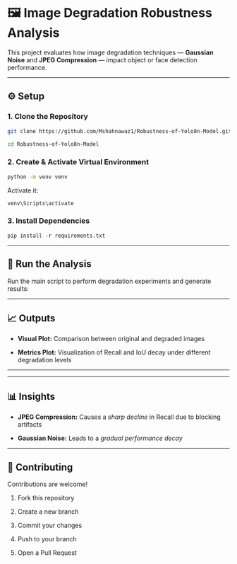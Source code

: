 # 🖼️ Image Degradation Robustness Analysis

This project evaluates how image degradation techniques — **Gaussian Noise** and **JPEG Compression** — impact object or face detection performance.

---

## ⚙️ Setup

### 1. Clone the Repository

``` bash
git clone https://github.com/Mshahnawaz1/Robustness-of-Yolo8n-Model.git
```
``` bash
cd Robustness-of-Yolo8n-Model
```

### 2. Create & Activate Virtual Environment

```bash
python -m venv venv
```

Activate it:

```
venv\Scripts\activate
```

### 3. Install Dependencies

```
pip install -r requirements.txt
```

---

## 🚀 Run the Analysis

Run the main script to perform degradation experiments and generate results:

---

## 📈 Outputs

- **Visual Plot:** Comparison between original and degraded images
    
- **Metrics Plot:** Visualization of Recall and IoU decay under different degradation levels
    

---

---

## 📊 Insights

- **JPEG Compression:** Causes a _sharp decline_ in Recall due to blocking artifacts
    
- **Gaussian Noise:** Leads to a _gradual performance decay_
    

---

## 🤝 Contributing

Contributions are welcome!

1. Fork this repository
    
2. Create a new branch
    
3. Commit your changes
    
4. Push to your branch
    
5. Open a Pull Request
